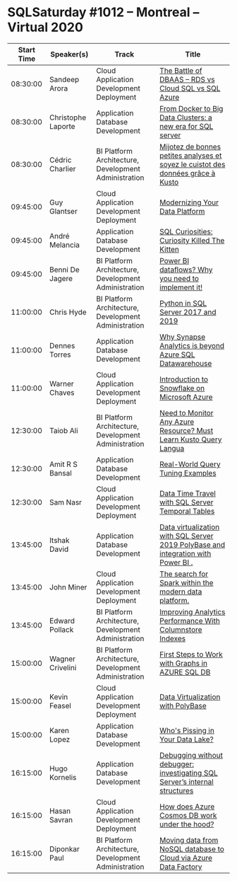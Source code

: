 # SQLSaturday #1012 – Montreal – Virtual 2020
Start Time|Speaker(s)|Track|Title
---|---|---|---
08:30:00|Sandeep Arora|Cloud Application Development  Deployment|[The Battle of DBAAS – RDS vs Cloud SQL vs SQL Azure](107262.md)
08:30:00|Christophe Laporte|Application  Database Development|[From Docker to Big Data Clusters: a new era for SQL server](107782.md)
08:30:00|Cédric Charlier|BI Platform Architecture, Development  Administration|[Mijotez de bonnes petites analyses et soyez le cuistot des données grâce à Kusto](108255.md)
09:45:00|Guy Glantser|Cloud Application Development  Deployment|[Modernizing Your Data Platform](107146.md)
09:45:00|André Melancia|Application  Database Development|[SQL Curiosities: Curiosity Killed The Kitten](107402.md)
09:45:00|Benni De Jagere|BI Platform Architecture, Development  Administration|[Power BI dataflows? Why you need to implement it!](107730.md)
11:00:00|Chris Hyde|BI Platform Architecture, Development  Administration|[Python in SQL Server 2017 and 2019](107909.md)
11:00:00|Dennes Torres|Application  Database Development|[Why Synapse Analytics is beyond Azure SQL Datawarehouse](107962.md)
11:00:00|Warner Chaves|Cloud Application Development  Deployment|[Introduction to Snowflake on Microsoft Azure](108084.md)
12:30:00|Taiob Ali|BI Platform Architecture, Development  Administration|[Need to Monitor Any Azure Resource? Must Learn Kusto Query Langua](107152.md)
12:30:00|Amit R S Bansal|Application  Database Development|[Real-World Query Tuning Examples](107701.md)
12:30:00|Sam Nasr|Cloud Application Development  Deployment|[Data Time Travel with SQL Server Temporal Tables](108213.md)
13:45:00|Itshak David|Application  Database Development|[Data virtualization with  SQL Server 2019  PolyBase and integration with Power BI .](107381.md)
13:45:00|John Miner|Cloud Application Development  Deployment|[The search for Spark within the modern data platform.](107905.md)
13:45:00|Edward Pollack|BI Platform Architecture, Development  Administration|[Improving Analytics Performance With Columnstore Indexes](108095.md)
15:00:00|Wagner Crivelini|BI Platform Architecture, Development  Administration|[First Steps to Work with Graphs in AZURE SQL DB](107879.md)
15:00:00|Kevin Feasel|Cloud Application Development  Deployment|[Data Virtualization with PolyBase](108030.md)
15:00:00|Karen Lopez|Application  Database Development|[Who's Pissing in Your Data Lake?](108410.md)
16:15:00|Hugo Kornelis|Application  Database Development|[Debugging without debugger: investigating SQL Server’s internal structures](107438.md)
16:15:00|Hasan Savran|Cloud Application Development  Deployment|[How does Azure Cosmos DB work under the hood?](108378.md)
16:15:00|Diponkar Paul|BI Platform Architecture, Development  Administration|[Moving data from NoSQL database to Cloud via Azure Data Factory](108406.md)
